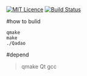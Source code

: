 [![MIT Licence](https://badges.frapsoft.com/os/mit/mit.svg?v=103)](https://opensource.org/licenses/mit-license.php)
[![Build Status](https://travis-ci.org/Sasasu/Qadao.svg?branch=master)](https://travis-ci.org/Sasasu/Qadao)

#how to bulid
```
qmake
make
./Qadao
```

#depend
> qmake
> Qt
> gcc
